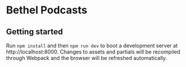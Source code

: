 # Bethel Podcasts

## Getting started

Run `npm install` and then `npm run dev` to boot a development server at
http://localhost:8000. Changes to assets and partials will be recompiled through
Webpack and the browser will be refreshed automatically.
